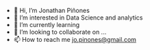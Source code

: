 - 👋 Hi, I’m Jonathan Piñones
- 👀 I’m interested in Data Science and analytics
- 🌱 I’m currently learning 
- 💞️ I’m looking to collaborate on ...
- 📫 How to reach me jo.pinones@gmail.com

<!---
jpinonesv/jpinonesv is a ✨ special ✨ repository because its `README.md` (this file) appears on your GitHub profile.
You can click the Preview link to take a look at your changes.
--->
